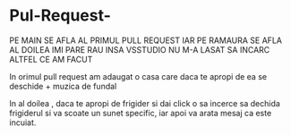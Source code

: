 ﻿# Pul-Request-
PE MAIN SE AFLA AL PRIMUL PULL REQUEST IAR PE RAMAURA SE AFLA AL DOILEA
IMI PARE RAU INSA VSSTUDIO NU M-A LASAT SA INCARC ALTFEL CE AM FACUT

In orimul pull request am adaugat o casa care daca te apropi de ea se deschide + muzica de fundal

In al doilea , daca te apropi de frigider si dai click o sa incerce sa dechida frigiderul si va scoate un sunet specific, iar apoi va arata mesaj ca este incuiat.
